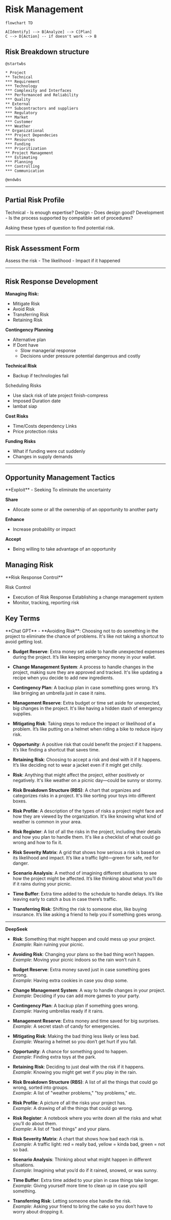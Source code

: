 <h1>Risk Management</h1>

```mermaid
flowchart TD

A[Identify] --> B[Analyze] --> C[Plan]
C --> D[Action] -- if doesn't work --> B
```

<h2>Risk Breakdown structure</h2>

```plantuml
@startwbs

* Project
** Technical
*** Requirement
*** Technology
*** Complexity and Interfaces
*** Performanced and Reliability
*** Quality
** External
*** Subcontractors and suppliers
*** Regulatory
*** Market
*** Customer
*** Weather
** Organizational
*** Project Dependecies
*** Resources
*** Funding
*** Prioritization
** Project Management
*** Estimating
*** Planning
*** Controlling
*** Communication

@endwbs
```

---

<h2>Partial Risk Profile</h2>
Technical
- Is enough expertise?
Design
- Does design good?
Development
- Is the process supported by compatible set of procedures?

Asking these types of question to find potential risk.

---
<h2>Risk Assessment Form</h2>
Assess the risk
- The likelihood
- Impact if it happened

---
<h2>Risk Response Development</h2>

**Managing Risk:**
- Mitigate Risk
- Avoid Risk
- Transferring Risk
- Retaining Risk

**Contingency Planning**
- Alternative plan
- If Dont have
	- Slow managerial response
	- Decisions under pressure potential dangerous and costly

**Technical Risk**
- Backup if technologies fail

Scheduling Risks
- Use slack risk of late project finish-compress
- Imposed Duration date
- lambat siap

**Cost Risks**
- Time/Costs dependency Links
- Price protection risks

**Funding Risks**
- What if funding were cut suddenly
- Changes in supply demands

<hr>
<h2>Opportunity Management Tactics</h2>
**Exploit**
- Seeking To eliminate the uncertainty

**Share**
- Allocate some or all the ownership of an opportunity to another party

**Enhance**
- Increase probability or impact

**Accept**
- Being willing to take advantage of an opportunity

<h2>Managing Risk</h2>
**Risk Response Control**

Risk Control
- Execution of Risk Response
Establishing a change management system
- Monitor, tracking, reporting risk

<h2>Key Terms</h2>
**Chat GPT**
- **Avoiding Risk**: Choosing not to do something in the project to eliminate the chance of problems. It's like not taking a shortcut to avoid getting lost.

- **Budget Reserve**: Extra money set aside to handle unexpected expenses during the project. It’s like keeping emergency money in your wallet.

- **Change Management System**: A process to handle changes in the project, making sure they are approved and tracked. It's like updating a recipe when you decide to add new ingredients.

- **Contingency Plan**: A backup plan in case something goes wrong. It’s like bringing an umbrella just in case it rains.

- **Management Reserve**: Extra budget or time set aside for unexpected, big changes in the project. It's like having a hidden stash of emergency supplies.

- **Mitigating Risk**: Taking steps to reduce the impact or likelihood of a problem. It’s like putting on a helmet when riding a bike to reduce injury risk.

- **Opportunity**: A positive risk that could benefit the project if it happens. It’s like finding a shortcut that saves time.

- **Retaining Risk**: Choosing to accept a risk and deal with it if it happens. It’s like deciding not to wear a jacket even if it might get chilly.

- **Risk**: Anything that might affect the project, either positively or negatively. It's like weather on a picnic day—could be sunny or stormy.

- **Risk Breakdown Structure (RBS)**: A chart that organizes and categorizes risks in a project. It's like sorting your toys into different boxes.

- **Risk Profile**: A description of the types of risks a project might face and how they are viewed by the organization. It's like knowing what kind of weather is common in your area.

- **Risk Register**: A list of all the risks in the project, including their details and how you plan to handle them. It's like a checklist of what could go wrong and how to fix it.

- **Risk Severity Matrix**: A grid that shows how serious a risk is based on its likelihood and impact. It’s like a traffic light—green for safe, red for danger.

- **Scenario Analysis**: A method of imagining different situations to see how the project might be affected. It’s like thinking about what you’ll do if it rains during your picnic.

- **Time Buffer**: Extra time added to the schedule to handle delays. It’s like leaving early to catch a bus in case there’s traffic.

- **Transferring Risk**: Shifting the risk to someone else, like buying insurance. It’s like asking a friend to help you if something goes wrong.
---
**DeepSeek**

- **Risk**: Something that might happen and could mess up your project.  
  *Example*: Rain ruining your picnic.

- **Avoiding Risk**: Changing your plans so the bad thing won’t happen.  
  *Example*: Moving your picnic indoors so the rain won’t ruin it.

- **Budget Reserve**: Extra money saved just in case something goes wrong.  
  *Example*: Having extra cookies in case you drop some.

- **Change Management System**: A way to handle changes in your project.  
  *Example*: Deciding if you can add more games to your party.

- **Contingency Plan**: A backup plan if something goes wrong.  
  *Example*: Having umbrellas ready if it rains.

- **Management Reserve**: Extra money and time saved for big surprises.  
  *Example*: A secret stash of candy for emergencies.

- **Mitigating Risk**: Making the bad thing less likely or less bad.  
  *Example*: Wearing a helmet so you don’t get hurt if you fall.

- **Opportunity**: A chance for something good to happen.  
  *Example*: Finding extra toys at the park.

- **Retaining Risk**: Deciding to just deal with the risk if it happens.  
  *Example*: Knowing you might get wet if you play in the rain.

- **Risk Breakdown Structure (RBS)**: A list of all the things that could go wrong, sorted into groups.  
  *Example*: A list of "weather problems," "toy problems," etc.

- **Risk Profile**: A picture of all the risks your project has.  
  *Example*: A drawing of all the things that could go wrong.

- **Risk Register**: A notebook where you write down all the risks and what you’ll do about them.  
  *Example*: A list of "bad things" and your plans.

- **Risk Severity Matrix**: A chart that shows how bad each risk is.  
  *Example*: A traffic light: red = really bad, yellow = kinda bad, green = not so bad.

- **Scenario Analysis**: Thinking about what might happen in different situations.  
  *Example*: Imagining what you’d do if it rained, snowed, or was sunny.

- **Time Buffer**: Extra time added to your plan in case things take longer.  
  *Example*: Giving yourself more time to clean up in case you spill something.

- **Transferring Risk**: Letting someone else handle the risk.  
  *Example*: Asking your friend to bring the cake so you don’t have to worry about dropping it.